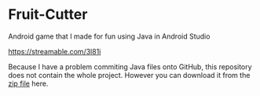 # Fruit-Cutter
Android game that I made for fun using Java in Android Studio
</br>

https://streamable.com/3l81i

Because I have a problem commiting Java files onto GitHub, this repository does not contain the whole project. However you can download it from the [zip file](https://github.com/jma8774/Fruit-Cutter/blob/master/Fruit%20Cutter.zip) here.
